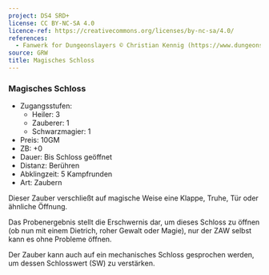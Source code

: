 ```yaml
---
project: DS4 SRD+
license: CC BY-NC-SA 4.0
licence-ref: https://creativecommons.org/licenses/by-nc-sa/4.0/
references: 
  - Fanwerk for Dungeonslayers © Christian Kennig (https://www.dungeonslayers.net/)
source: GRW
title: Magisches Schloss
---
```


### Magisches Schloss

- Zugangsstufen:
  - Heiler: 3
  - Zauberer: 1
  - Schwarzmagier: 1
- Preis: 10GM
- ZB: +0
- Dauer: Bis Schloss geöffnet
- Distanz: Berühren
- Abklingzeit: 5 Kampfrunden
- Art: Zaubern

Dieser Zauber verschließt auf magische Weise eine Klappe, Truhe, Tür oder ähnliche Öffnung.

Das Probenergebnis stellt die Erschwernis dar, um dieses Schloss zu öffnen (ob nun mit einem Dietrich, roher Gewalt oder Magie), nur der ZAW selbst kann es ohne Probleme öffnen.

Der Zauber kann auch auf ein mechanisches Schloss gesprochen werden, um dessen Schlosswert (SW) zu verstärken.

